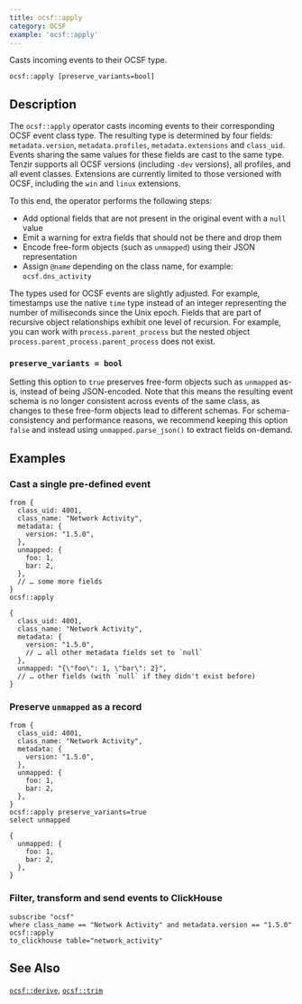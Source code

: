 ```yaml
---
title: ocsf::apply
category: OCSF
example: 'ocsf::apply'
---
```


Casts incoming events to their OCSF type.

```tql
ocsf::apply [preserve_variants=bool]
```

## Description

The `ocsf::apply` operator casts incoming events to their corresponding OCSF
event class type. The resulting type is determined by four fields:
`metadata.version`, `metadata.profiles`, `metadata.extensions` and `class_uid`.
Events sharing the same values for these fields are cast to the same type.
Tenzir supports all OCSF versions (including `-dev` versions), all profiles, and
all event classes. Extensions are currently limited to those versioned with
OCSF, including the `win` and `linux` extensions.

To this end, the operator performs the following steps:
- Add optional fields that are not present in the original event with a `null`
  value
- Emit a warning for extra fields that should not be there and drop them
- Encode free-form objects (such as `unmapped`) using their JSON representation
- Assign `@name` depending on the class name, for example: `ocsf.dns_activity`

The types used for OCSF events are slightly adjusted. For example, timestamps
use the native `time` type instead of an integer representing the number of
milliseconds since the Unix epoch. Fields that are part of recursive object
relationships exhibit one level of recursion. For example, you can work with
`process.parent_process` but the nested object
`process.parent_process.parent_process` does not exist.

### `preserve_variants = bool`

Setting this option to `true` preserves free-form objects such as `unmapped`
as-is, instead of being JSON-encoded. Note that this means the resulting event
schema is no longer consistent across events of the same class, as changes to
these free-form objects lead to different schemas. For schema-consistency and
performance reasons, we recommend keeping this option `false` and instead using
`unmapped.parse_json()` to extract fields on-demand.

## Examples

### Cast a single pre-defined event

```tql
from {
  class_uid: 4001,
  class_name: "Network Activity",
  metadata: {
    version: "1.5.0",
  },
  unmapped: {
    foo: 1,
    bar: 2,
  },
  // … some more fields
}
ocsf::apply
```
```tql
{
  class_uid: 4001,
  class_name: "Network Activity",
  metadata: {
    version: "1.5.0",
    // … all other metadata fields set to `null`
  },
  unmapped: "{\"foo\": 1, \"bar\": 2}",
  // … other fields (with `null` if they didn't exist before)
}
```

### Preserve `unmapped` as a record

```tql
from {
  class_uid: 4001,
  class_name: "Network Activity",
  metadata: {
    version: "1.5.0",
  },
  unmapped: {
    foo: 1,
    bar: 2,
  },
}
ocsf::apply preserve_variants=true
select unmapped
```
```tql
{
  unmapped: {
    foo: 1,
    bar: 2,
  },
}
```

### Filter, transform and send events to ClickHouse

```tql
subscribe "ocsf"
where class_name == "Network Activity" and metadata.version == "1.5.0"
ocsf::apply
to_clickhouse table="network_activity"
```

## See Also

[`ocsf::derive`](/reference/operators/ocsf/derive),
[`ocsf::trim`](/reference/operators/ocsf/trim)
